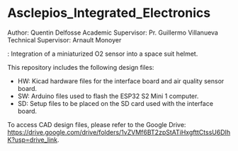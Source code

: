 # Asclepios_Integrated_Electronics

Author: Quentin Delfosse
Academic Supervisor: Pr. Guillermo Villanueva
Technical Supervisor: Arnault Monoyer

: Integration of a miniaturized O2 sensor into a space suit helmet.

This repository includes the following design files:
- HW: Kicad hardware files for the interface board and air quality sensor board.
- SW: Arduino files used to flash the ESP32 S2 Mini 1 computer.
- SD: Setup files to be placed on the SD card used with the interface board.

To access CAD design files, please refer to the Google Drive: https://drive.google.com/drive/folders/1vZVMf6BT2zpStATiHxgfttCtssU6DIhK?usp=drive_link.
